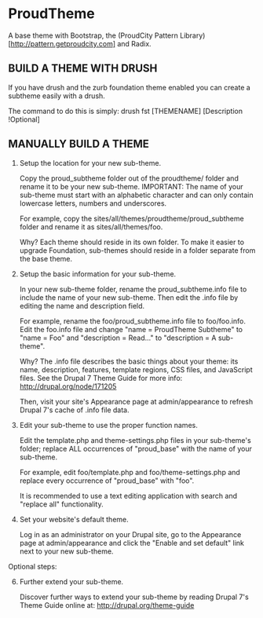 ProudTheme
==========

A base theme with Bootstrap, the (ProudCity Pattern Library)[http://pattern.getproudcity.com] and Radix.

BUILD A THEME WITH DRUSH
----------------------------------
If you have drush and the zurb foundation theme enabled you can create a
subtheme easily with a drush.

The command to do this is simply:
  drush fst [THEMENAME] [Description !Optional]

MANUALLY BUILD A THEME
----------------------------------
 1. Setup the location for your new sub-theme.

    Copy the proud_subtheme folder out of the proudtheme/ folder and rename it to
    be your new sub-theme. IMPORTANT: The name of your sub-theme must start with
    an alphabetic character and can only contain lowercase letters, numbers and
    underscores.

    For example, copy the sites/all/themes/proudtheme/proud_subtheme folder and
    rename it as sites/all/themes/foo.

      Why? Each theme should reside in its own folder. To make it easier to
      upgrade Foundation, sub-themes should reside in a folder separate from the
      base theme.

 2. Setup the basic information for your sub-theme.

    In your new sub-theme folder, rename the proud_subtheme.info file to include
    the name of your new sub-theme. Then edit
    the .info file by editing the name and description field.

    For example, rename the foo/proud_subtheme.info file to foo/foo.info. Edit the
    foo.info file and change "name = ProudTheme Subtheme" to
    "name = Foo" and "description = Read..." to "description = A sub-theme".

      Why? The .info file describes the basic things about your theme: its
      name, description, features, template regions, CSS files, and JavaScript
      files. See the Drupal 7 Theme Guide for more info:
      http://drupal.org/node/171205

    Then, visit your site's Appearance page at admin/appearance to refresh
    Drupal 7's cache of .info file data.

 3. Edit your sub-theme to use the proper function names.

    Edit the template.php and theme-settings.php files in your sub-theme's
    folder; replace ALL occurrences of "proud_base" with the name of your
    sub-theme.

    For example, edit foo/template.php and foo/theme-settings.php and replace
    every occurrence of "proud_base" with "foo".

    It is recommended to use a text editing application with search and
    "replace all" functionality.

 5. Set your website's default theme.

    Log in as an administrator on your Drupal site, go to the Appearance page at
    admin/appearance and click the "Enable and set default" link next to your
    new sub-theme.


Optional steps:

 6. Further extend your sub-theme.

    Discover further ways to extend your sub-theme by reading
    Drupal 7's Theme Guide online at: http://drupal.org/theme-guide
